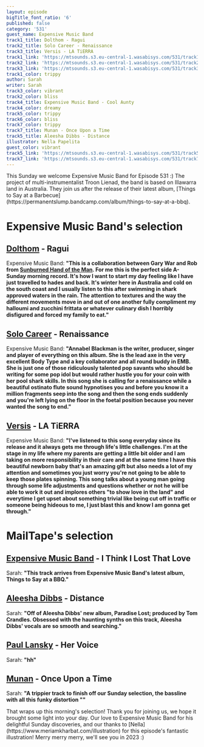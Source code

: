 ```yaml
---
layout: episode
bigTitle_font_ratio: '6'
published: false
category: '531'
guest_name: Expensive Music Band
track1_title: Dolthom - Ragui
track2_title: Solo Career - Renaissance
track3_title: Versis - LA TiERRA
track1_link: 'https://mtsounds.s3.eu-central-1.wasabisys.com/531/track1.mp3'
track2_link: 'https://mtsounds.s3.eu-central-1.wasabisys.com/531/track2.mp3'
track3_link: 'https://mtsounds.s3.eu-central-1.wasabisys.com/531/track3.mp3'
track1_color: trippy
author: Sarah
writer: Sarah
track3_color: vibrant
track2_color: bliss
track4_title: Expensive Music Band - Cool Aunty
track4_color: dreamy
track5_color: trippy
track6_color: bliss
track7_color: trippy
track7_title: Munan - Once Upon a Time
track5_title: Aleesha Dibbs - Distance
illustrator: Nella Papelita
guest_color: vibrant
track5_link: 'https://mtsounds.s3.eu-central-1.wasabisys.com/531/track5.mp3'
track7_link: 'https://mtsounds.s3.eu-central-1.wasabisys.com/531/track7.mp3'
---
```

<p id="introduction"> This Sunday we welcome Expensive Music Band for Episode 531 :) The project of multi-instrumentalist Troon Lienad, the band is based on Illawarra land in Australia. They join us after the release of their latest album, [Things to Say at a Barbecue](https://permanentslump.bandcamp.com/album/things-to-say-at-a-bbq).</p>

# Expensive Music Band's selection

## [Dolthom](https://feedingtuberecords.bandcamp.com/album/frame-slip) - Ragui
Expensive Music Band: **"**This is a collaboration between Gary War and Rob from [Sunburned Hand of the Man](https://sunburnedhandoftheman.bandcamp.com/). For me this is the perfect side A- Sunday morning record. It's how I want to start my day feeling like I have just travelled to hades and back. It's winter here in Australia and cold on the south coast and I usually listen to this after swimming in shark approved waters in the rain. The attention to textures and the way the different movements move in and out of one another fully compliment my halloumi and zucchini frittata or whatever culinary dish I horribly disfigured and forced my family to eat.**"**

## [Solo Career](https://solocareer.bandcamp.com/track/renaissance) - Renaissance
Expensive Music Band: **"**Annabel Blackman is the writer, producer, singer and player of everything on this album. She is the lead axe in the very excellent Body Type and a key collaborator and all round buddy in EMB. She is just one of those ridiculously talented pop savants who should be writing for some pop idol but would rather hustle you for your coin with her pool shark skills. In this song she is calling for a renaissance while a beautiful ostinato flute sound hypnotises you and before you know it a million fragments seep into the song and then the song ends suddenly and you're left lying on the floor in the foetal position because you never wanted the song to end.**"**

## [Versis](https://versis.bandcamp.com/track/la-tierra) - LA TiERRA
Expensive Music Band: **"**I've listened to this song everyday since its release and it always gets me through life's little challenges. I'm at the stage in my life where my parents are getting a little bit older and I am taking on more responsibility in their care and at the same time I have this beautiful newborn baby that's an amazing gift but also needs a lot of my attention and sometimes you just worry you're not going to be able to keep those plates spinning. This song talks about a young man going through some life adjustments and questions whether or not he will be able to work it out and implores others "to show love in the land" and everytime I get upset about something trivial like being cut off in traffic or someone being hideous to me, I just blast this and know I am gonna get through.**"**

# MailTape's selection

## [Expensive Music Band](https://infinitebisous.bandcamp.com/album/any-day-now) - I Think I Lost That Love
Sarah: **"**This track arrives from Expensive Music Band's latest album, Things to Say at a BBQ.**"**

## [Aleesha Dibbs](https://omnigardens.bandcamp.com/) - Distance
Sarah: **"**Off of Aleesha Dibbs' new album, Paradise Lost; produced by Tom Crandles. Obsessed with the haunting synths on this track, Aleesha Dibbs' vocals are so smooth and searching.**"**

## [Paul Lansky](https://paul.mycpanel.princeton.edu/compositions-sorted.html) - Her Voice
Sarah: **"**hh**"**

## [Munan](https://www.instagram.com/p/CtdF0VMpM6j/?hl=en-gb) - Once Upon a Time
Sarah: **"**A trippier track to finish off our Sunday selection, the bassline with all this funky distortion "**"**

<p id="outroduction">That wraps up this morning's selection! Thank you for joining us, we hope it brought some light into your day. Our love to Expensive Music Band for his delightful Sunday discoveries, and our thanks to [Nella](https://www.meriamkharbat.com/illustration) for this episode's fantastic illustration! Merry merry merry, we'll see you in 2023 :)</p>
